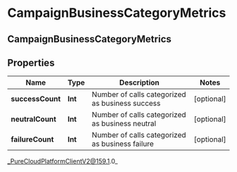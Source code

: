 # CampaignBusinessCategoryMetrics

## CampaignBusinessCategoryMetrics

## Properties

|Name | Type | Description | Notes|
|------------ | ------------- | ------------- | -------------|
| **successCount** | **Int** | Number of calls categorized as business success | [optional] |
| **neutralCount** | **Int** | Number of calls categorized as business neutral | [optional] |
| **failureCount** | **Int** | Number of calls categorized as business failure | [optional] |



_PureCloudPlatformClientV2@159.1.0_
